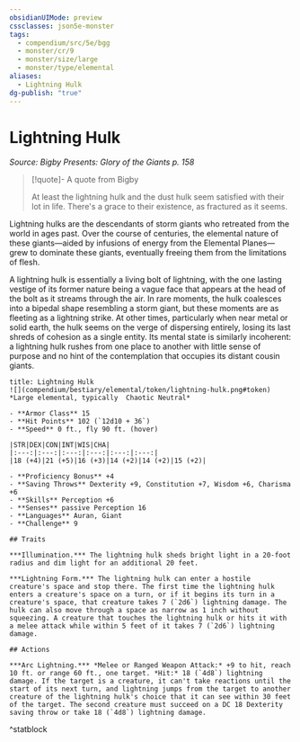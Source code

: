 ```yaml
---
obsidianUIMode: preview
cssclasses: json5e-monster
tags:
  - compendium/src/5e/bgg
  - monster/cr/9
  - monster/size/large
  - monster/type/elemental
aliases:
  - Lightning Hulk
dg-publish: "true"
---
```

# Lightning Hulk
*Source: Bigby Presents: Glory of the Giants p. 158*  

> [!quote]- A quote from Bigby  
> 
> At least the lightning hulk and the dust hulk seem satisfied with their lot in life. There's a grace to their existence, as fractured as it seems.

Lightning hulks are the descendants of storm giants who retreated from the world in ages past. Over the course of centuries, the elemental nature of these giants—aided by infusions of energy from the Elemental Planes—grew to dominate these giants, eventually freeing them from the limitations of flesh.

A lightning hulk is essentially a living bolt of lightning, with the one lasting vestige of its former nature being a vague face that appears at the head of the bolt as it streams through the air. In rare moments, the hulk coalesces into a bipedal shape resembling a storm giant, but these moments are as fleeting as a lightning strike. At other times, particularly when near metal or solid earth, the hulk seems on the verge of dispersing entirely, losing its last shreds of cohesion as a single entity. Its mental state is similarly incoherent: a lightning hulk rushes from one place to another with little sense of purpose and no hint of the contemplation that occupies its distant cousin giants.

```ad-statblock
title: Lightning Hulk
![](compendium/bestiary/elemental/token/lightning-hulk.png#token)
*Large elemental, typically  Chaotic Neutral*

- **Armor Class** 15 
- **Hit Points** 102 (`12d10 + 36`)
- **Speed** 0 ft., fly 90 ft. (hover)

|STR|DEX|CON|INT|WIS|CHA|
|:---:|:---:|:---:|:---:|:---:|:---:|
|18 (+4)|21 (+5)|16 (+3)|14 (+2)|14 (+2)|15 (+2)|

- **Proficiency Bonus** +4
- **Saving Throws** Dexterity +9, Constitution +7, Wisdom +6, Charisma +6
- **Skills** Perception +6
- **Senses** passive Perception 16
- **Languages** Auran, Giant
- **Challenge** 9

## Traits

***Illumination.*** The lightning hulk sheds bright light in a 20-foot radius and dim light for an additional 20 feet.

***Lightning Form.*** The lightning hulk can enter a hostile creature's space and stop there. The first time the lightning hulk enters a creature's space on a turn, or if it begins its turn in a creature's space, that creature takes 7 (`2d6`) lightning damage. The hulk can also move through a space as narrow as 1 inch without squeezing. A creature that touches the lightning hulk or hits it with a melee attack while within 5 feet of it takes 7 (`2d6`) lightning damage.

## Actions

***Arc Lightning.*** *Melee or Ranged Weapon Attack:* +9 to hit, reach 10 ft. or range 60 ft., one target. *Hit:* 18 (`4d8`) lightning damage. If the target is a creature, it can't take reactions until the start of its next turn, and lightning jumps from the target to another creature of the lightning hulk's choice that it can see within 30 feet of the target. The second creature must succeed on a DC 18 Dexterity saving throw or take 18 (`4d8`) lightning damage.
```
^statblock